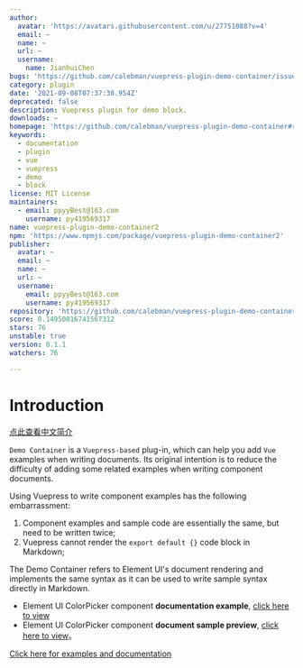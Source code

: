 ```yaml
---
author:
  avatar: 'https://avatars.githubusercontent.com/u/27751088?v=4'
  email: ~
  name: ~
  url: ~
  username:
    name: JianhuiChen
bugs: 'https://github.com/calebman/vuepress-plugin-demo-container/issues'
category: plugin
date: '2021-09-08T07:37:30.954Z'
deprecated: false
description: Vuepress plugin for demo block.
downloads: ~
homepage: 'https://github.com/calebman/vuepress-plugin-demo-container#readme'
keywords:
  - documentation
  - plugin
  - vue
  - vuepress
  - demo
  - block
license: MIT License
maintainers:
  - email: ppyyBest@163.com
    username: py419569317
name: vuepress-plugin-demo-container2
npm: 'https://www.npmjs.com/package/vuepress-plugin-demo-container2'
publisher:
  avatar: ~
  email: ~
  name: ~
  url: ~
  username:
    email: ppyyBest@163.com
    username: py419569317
repository: 'https://github.com/calebman/vuepress-plugin-demo-container'
score: 0.14950016741567312
stars: 76
unstable: true
version: 0.1.1
watchers: 76

---
```


# Introduction

[点此查看中文简介](https://github.com/calebman/vuepress-plugin-demo-container/blob/master/README.zh-CN.md)

`Demo Container` is a `Vuepress-based` plug-in, which can help you add `Vue` examples when writing documents. Its original intention is to reduce the difficulty of adding some related examples when writing component documents.

Using Vuepress to write component examples has the following embarrassment:
1. Component examples and sample code are essentially the same, but need to be written twice;
2. Vuepress cannot render the `export default {}` code block in Markdown;

The Demo Container refers to Element UI's document rendering and implements the same syntax as it can be used to write sample syntax directly in Markdown.
* Element UI ColorPicker component **documentation example**, [click here to view](https://github.com/ElemeFE/element/blob/dev/examples/docs/en-US/color-picker.md)
* Element UI ColorPicker component **document sample preview**, [click here to view](https://element.eleme.cn/2.0/#/en-US/component/color-picker)。

[Click here for examples and documentation](https://calebman.github.io/vuepress-plugin-demo-container/)